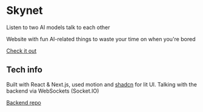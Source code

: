 # Skynet

Listen to two AI models talk to each other

Website with fun AI-related things to waste your time on when you're bored

[Check it out](https://skynet-demo.vercel.app)

## Tech info

Built with React & Next.js, used motion and [shadcn](https://ui.shadcn.com/) for lit UI. Talking with the backend via WebSockets (Socket.IO)

[Backend repo](https://github.com/one-with-violets-in-her-lap/skynet-backend)
